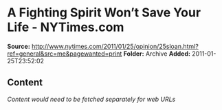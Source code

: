 # A Fighting Spirit Won’t Save Your Life - NYTimes.com

**Source:** http://www.nytimes.com/2011/01/25/opinion/25sloan.html?ref=general&src=me&pagewanted=print
**Folder:** Archive
**Added:** 2011-01-25T23:52:02




## Content
*Content would need to be fetched separately for web URLs*
